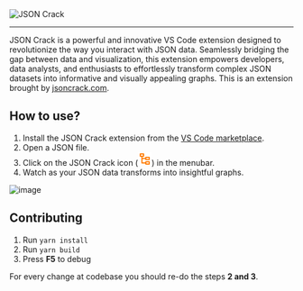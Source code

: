   <img src="https://github.com/AykutSarac/jsoncrack-vscode/assets/47941171/23b26537-7c4a-4029-af78-456dea0d0b04" width="300" alt="JSON Crack" />
  
<hr />

JSON Crack is a powerful and innovative VS Code extension designed to revolutionize the way you interact with JSON data. Seamlessly bridging the gap between data and visualization, this extension empowers developers, data analysts, and enthusiasts to effortlessly transform complex JSON datasets into informative and visually appealing graphs.
This is an extension brought by [jsoncrack.com](https://jsoncrack.com).

## How to use?

1. Install the JSON Crack extension from the [VS Code marketplace](https://marketplace.visualstudio.com/items?itemName=AykutSarac.jsoncrack-vscode).
2. Open a JSON file.
3. Click on the JSON Crack icon (![icon](https://raw.githubusercontent.com/AykutSarac/jsoncrack-vscode/19dba1a64bae37d155f12d447e136cf490034a72/assets/icon.svg)) in the menubar.
4. Watch as your JSON data transforms into insightful graphs.

<img width="600" alt="image" src="https://github.com/AykutSarac/jsoncrack-vscode/assets/47941171/06715ac1-2403-402f-b3fa-3d91e1c9196a">

## Contributing

1. Run `yarn install`
2. Run `yarn build`
3. Press **F5** to debug

For every change at codebase you should re-do the steps **2 and 3**.
